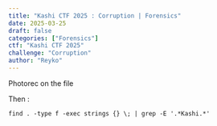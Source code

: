 ```yaml
---
title: "Kashi CTF 2025 : Corruption | Forensics"
date: 2025-03-25
draft: false
categories: ["Forensics"]
ctf: "Kashi CTF 2025"
challenge: "Corruption"
author: "Reyko"
---
```


Photorec on the file

Then :

```
find . -type f -exec strings {} \; | grep -E '.*Kashi.*'
```
